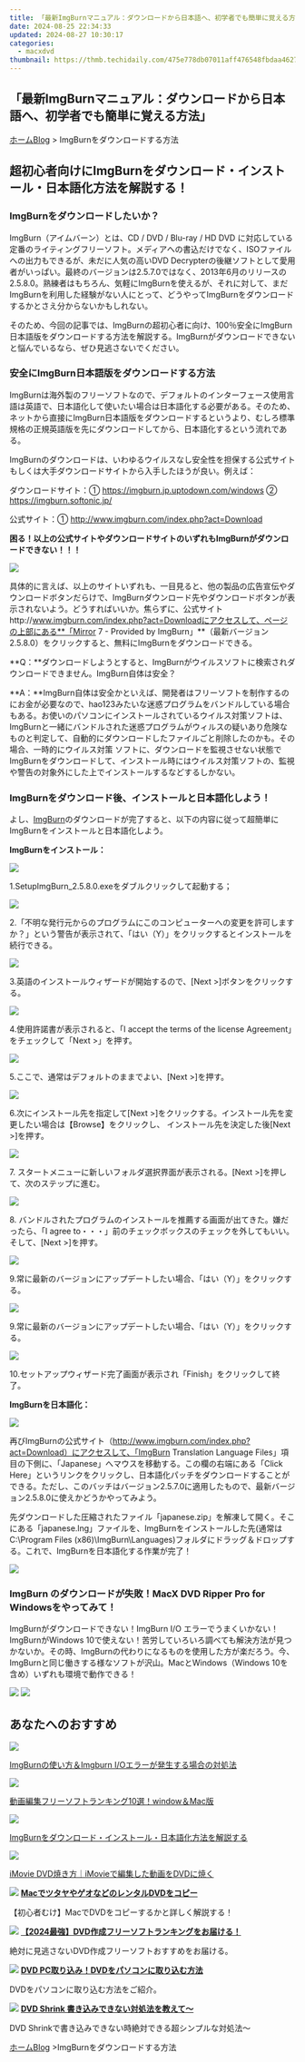 ```yaml
---
title: 「最新ImgBurnマニュアル：ダウンロードから日本語へ、初学者でも簡単に覚える方法」
date: 2024-08-25 22:34:33
updated: 2024-08-27 10:30:17
categories:
  - macxdvd
thumbnail: https://thmb.techidaily.com/475e778db07011aff476548fbdaa46272592bc242d2a4144096bc7b432d20837.jpg
---
```


## 「最新ImgBurnマニュアル：ダウンロードから日本語へ、初学者でも簡単に覚える方法」

[ホーム](https://tools.techidaily.com/macxdvd/products/)[Blog](https://tools.techidaily.com/macxdvd/products/) \> ImgBurnをダウンロードする方法

## 超初心者向けにImgBurnをダウンロード・インストール・日本語化方法を解説する！ 

###  ImgBurnをダウンロードしたいか？

ImgBurn（アイムバーン）とは、CD / DVD / Blu-ray / HD DVD に対応している定番のライティングフリーソフト。メディアへの書込だけでなく、ISOファイルへの出力もできるが、未だに人気の高いDVD Decrypterの後継ソフトとして愛用者がいっぱい。最終のバージョンは2.5.7.0ではなく、2013年6月のリリースの2.5.8.0。熟練者はもちろん、気軽にImgBurnを使えるが、それに対して、まだImgBurnを利用した経験がない人にとって、どうやってImgBurnをダウンロードするかとさえ分からないかもしれない。

そのため、今回の記事では、ImgBurnの超初心者に向け、100％安全にImgBurn日本語版をダウンロードする方法を解説する。ImgBurnがダウンロードできないと悩んでいるなら、ぜひ見逃さないでください。



### 安全にImgBurn日本語版をダウンロードする方法

ImgBurnは海外製のフリーソフトなので、デフォルトのインターフェース使用言語は英語で、日本語化して使いたい場合は日本語化する必要がある。そのため、ネットから直接にImgBurn日本語版をダウンロードするというより、むしろ標準規格の正規英語版を先にダウンロードしてから、日本語化するという流れである。

ImgBurnのダウンロードは、いわゆるウイルスなし安全性を担保する公式サイトもしくは大手ダウンロードサイトから入手したほうが良い。例えば：

ダウンロードサイト：① https://imgburn.jp.uptodown.com/windows ② https://imgburn.softonic.jp/

公式サイト：① http://www.imgburn.com/index.php?act=Download 

**困る！以上の公式サイトやダウンロードサイトのいずれもImgBurnがダウンロードできない！！！** 

![](https://www.macxdvd.com/blog/img/smart-download-imgburn-tutorial12.jpg)

具体的に言えば、以上のサイトいずれも、一目見ると、他の製品の広告宣伝やダウンロードボタンだらけで、ImgBurnダウンロード先やダウンロードボタンが表示されないよう。どうすればいいか。焦らずに、公式サイトhttp://www.imgburn.com/index.php?act=Downloadにアクセスして、ページの上部にある**「Mirror 7 - Provided by ImgBurn」**（最新バージョン2.5.8.0）をクリックすると、無料にImgBurnをダウンロードできる。

**Q：**ダウンロードしようとすると、ImgBurnがウイルスソフトに検索されダウンロードできません。ImgBurn自体は安全？

**A：**ImgBurn自体は安全かといえば、開発者はフリーソフトを制作するのにお金が必要なので、hao123みたいな迷惑プログラムをバンドルしている場合もある。お使いのパソコンにインストールされているウイルス対策ソフトは、ImgBurnと一緒にバンドルされた迷惑プログラムがウィルスの疑いあり危険なものと判定して、自動的にダウンロードしたファイルごと削除したのかも。その場合、一時的にウイルス対策 ソフトに、ダウンロードを監視させない状態でImgBurnをダウンロードして、インストール時にはウイルス対策ソフトの、監視や警告の対象外にした上でインストールするなどするしかない。



### ImgBurnをダウンロード後、インストールと日本語化しよう！

よし、[ImgBurn](https://tools.techidaily.com/macxdvd/products/)のダウンロードが完了すると、以下の内容に従って超簡単にImgBurnをインストールと日本語化しよう。

**ImgBurnをインストール：** 

![](https://www.macxdvd.com/blog/img/smart-download-imgburn-tutorial01.jpg)

1.SetupImgBurn\_2.5.8.0.exeをダブルクリックして起動する；

![](https://www.macxdvd.com/blog/img/smart-download-imgburn-tutorial02.jpg)

2.「不明な発行元からのプログラムにこのコンピューターへの変更を許可しますか？」という警告が表示されて、「はい（Y）」をクリックするとインストールを続行できる。

![](https://www.macxdvd.com/blog/img/smart-download-imgburn-tutorial03.jpg)

3.英語のインストールウィザードが開始するので、\[Next >\]ボタンをクリックする。

![](https://www.macxdvd.com/blog/img/smart-download-imgburn-tutorial04.jpg)

4.使用許諾書が表示されると、「I accept the terms of the license Agreement」をチェックして「Next >」を押す。

![](https://www.macxdvd.com/blog/img/smart-download-imgburn-tutorial05.jpg)

5.ここで、通常はデフォルトのままでよい、\[Next >\]を押す。

![](https://www.macxdvd.com/blog/img/smart-download-imgburn-tutorial06.jpg)

6.次にインストール先を指定して\[Next >\]をクリックする。インストール先を変更したい場合は【Browse】をクリックし、 インストール先を決定した後\[Next >\]を押す。

![](https://www.macxdvd.com/blog/img/smart-download-imgburn-tutorial07.jpg)

7\. スタートメニューに新しいフォルダ選択界面が表示される。\[Next >\]を押して、次のステップに進む。

  
![](https://www.macxdvd.com/blog/img/smart-download-imgburn-tutorial08.jpg)

8\. バンドルされたプログラムのインストールを推薦する画面が出てきた。嫌だったら、「I agree to・・・」前のチェックボックスのチェックを外してもいい。そして、\[Next >\]を押す。

![](https://www.macxdvd.com/blog/img/smart-download-imgburn-tutorial09.jpg)

9.常に最新のバージョンにアップデートしたい場合、「はい（Y）」をクリックする。

![](https://www.macxdvd.com/blog/img/smart-download-imgburn-tutorial09.jpg)

9.常に最新のバージョンにアップデートしたい場合、「はい（Y）」をクリックする。

![](https://www.macxdvd.com/blog/img/smart-download-imgburn-tutorial10.jpg)

10.セットアップウィザード完了画面が表示され「Finish」をクリックして終了。



**ImgBurnを日本語化：** 

![](https://www.macxdvd.com/blog/img/smart-download-imgburn-tutorial11.jpg) 

再びImgBurnの公式サイト（http://www.imgburn.com/index.php?act=Download）にアクセスして、「ImgBurn Translation Language Files」項目の下側に、「Japanese」へマウスを移動する。この欄の右端にある「Click Here」というリンクをクリックし、日本語化パッチをダウンロードすることができる。ただし、このバッチはバージョン2.5.7.0に適用したもので、最新バージョン2.5.8.0に使えかどうかやってみよう。

先ダウンロードした圧縮されたファイル「japanese.zip」を解凍して開く。そこにある「japanese.lng」ファイルを、ImgBurnをインストールした先(通常はC:\\Program Files (x86)\\ImgBurn\\Languages)フォルダにドラッグ＆ドロップする。これで、ImgBurnを日本語化する作業が完了！



![](https://www.macxdvd.com/blog/../seoimage/dvd-ripperu.png) 

### ImgBurn のダウンロードが失敗！MacX DVD Ripper Pro for Windowsをやってみて！

ImgBurnがダウンロードできない！ImgBurn I/O エラーでうまくいかない！ImgBurnがWindows 10で使えない！苦労していろいろ調べても解決方法が見つかないか。その時、ImgBurnの代わりになるものを使用した方が楽だろう。今、ImgBurnと同じ働きする様なソフトが沢山。MacとWindows（Windows 10を含め）いずれも環境で動作できる！

[![](https://www.macxdvd.com/blog/new-fourteen/mac.png)](https://tools.techidaily.com/macxdvd/products/) [![](https://www.macxdvd.com/blog/new-fourteen/winx.png)](https://tools.techidaily.com/macxdvd/products/) 



## あなたへのおすすめ

![](https://www.macxdvd.com/blog/img/imgburn0420.jpg) 

[ImgBurnの使い方＆Imgburn I/Oエラーが発生する場合の対処法](https://tools.techidaily.com/macxdvd/products/)

![](https://www.macxdvd.com/blog/img/mv-zld-180621-04.jpg) 

[動画編集フリーソフトランキング10選！window＆Mac版](https://tools.techidaily.com/macxdvd/products/)

![](https://www.macxdvd.com/blog/img/imgburn-for-mac0420.jpg) 

[ImgBurnをダウンロード・インストール・日本語化方法を解説する](https://tools.techidaily.com/macxdvd/products/)

![](https://www.macxdvd.com/blog/img/imovie-video-to-dvd-0327.jpg) 

[iMovie DVD焼き方｜iMovieで編集した動画をDVDに焼く](https://tools.techidaily.com/macxdvd/products/)

![](https://www.macxdvd.com/blog/../mobile/img/link_icon_blue.png) **[MacでツタヤやゲオなどのレンタルDVDをコピー](https://tools.techidaily.com/macxdvd/products/)** 

【初心者むけ】MacでDVDをコピーするかと詳しく解説する！

![](https://www.macxdvd.com/blog/../mobile/img/link_icon_blue.png) **[【2024最強】DVD作成フリーソフトランキングをお届ける！](https://tools.techidaily.com/macxdvd/products/)** 

絶対に見逃さないDVD作成フリーソフトおすすめをお届ける。

![](https://www.macxdvd.com/blog/../mobile/img/link_icon_blue.png) **[DVD PC取り込み！DVDをパソコンに取り込む方法](https://tools.techidaily.com/macxdvd/products/)** 

DVDをパソコンに取り込む方法をご紹介。

![](https://www.macxdvd.com/blog/../mobile/img/link_icon_blue.png) **[DVD Shrink 書き込みできない対処法を教えて～](https://tools.techidaily.com/macxdvd/products/)** 

DVD Shrinkで書き込みできない時絶対できる超シンプルな対処法～



[ホーム](https://tools.techidaily.com/macxdvd/products/)[Blog](https://tools.techidaily.com/macxdvd/products/) \>ImgBurnをダウンロードする方法

<ins class="adsbygoogle"
     style="display:block"
     data-ad-format="autorelaxed"
     data-ad-client="ca-pub-7571918770474297"
     data-ad-slot="1223367746"></ins>



<ins class="adsbygoogle"
     style="display:block"
     data-ad-client="ca-pub-7571918770474297"
     data-ad-slot="8358498916"
     data-ad-format="auto"
     data-full-width-responsive="true"></ins>
